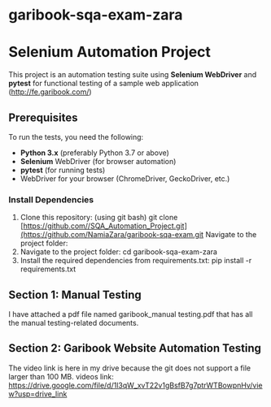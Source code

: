 # garibook-sqa-exam-zara
# Selenium Automation Project

This project is an automation testing suite using **Selenium WebDriver** and **pytest** for functional testing of a sample web application (http://fe.garibook.com/)
## Prerequisites

To run the tests, you need the following:

- **Python 3.x** (preferably Python 3.7 or above)
- **Selenium** WebDriver (for browser automation)
- **pytest** (for running tests)
- WebDriver for your browser (ChromeDriver, GeckoDriver, etc.)
### Install Dependencies

1. Clone this repository: (using git bash)
   git clone [https://github.com//SQA_Automation_Project.git](https://github.com/NamiaZara/garibook-sqa-exam.git
   Navigate to the project folder:
2. Navigate to the project folder:
   cd garibook-sqa-exam-zara
4. Install the required dependencies from requirements.txt:
   pip install -r requirements.txt
## Section 1: Manual Testing
I have attached a pdf file named garibook_manual testing.pdf that has all the manual testing-related documents.

## Section 2: Garibook Website Automation Testing 
The video link is here in my drive because the git does not support a file larger than 100 MB.
videos link: https://drive.google.com/file/d/1l3qW_xvT22v1gBsfB7g7ptrWTBowpnHv/view?usp=drive_link 
